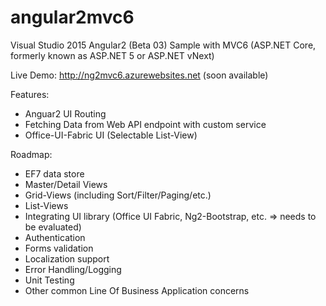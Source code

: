 # angular2mvc6
Visual Studio 2015 Angular2 (Beta 03) Sample with MVC6 (ASP.NET Core, formerly known as ASP.NET 5 or ASP.NET vNext)

Live Demo: http://ng2mvc6.azurewebsites.net (soon available)

Features:
* Anguar2 UI Routing
* Fetching Data from Web API endpoint with custom service
* Office-UI-Fabric UI (Selectable List-View)


Roadmap:
* EF7 data store
* Master/Detail Views
* Grid-Views (including Sort/Filter/Paging/etc.) 
* List-Views
* Integrating UI library (Office UI Fabric, Ng2-Bootstrap, etc. => needs to be evaluated)
* Authentication
* Forms validation
* Localization support
* Error Handling/Logging
* Unit Testing
* Other common Line Of Business Application concerns
